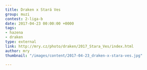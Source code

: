```yaml
---
title: Draken x Stará Ves
group: muzi
contest: 2-liga-b
date: 2017-04-23 00:00:00 +0000
tags:
- hazena
- draken
type: external
link: http://mry.cz/photo/draken/2017_Stara_Ves/index.html
author: mry
thumbnail: "/images/content/2017-04-23_draken-x-stara-ves.jpg"

---
```

